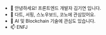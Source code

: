 - 👋 안녕하세요! 프론트엔드 개발자 김기연 입니다.
- 👀 다트, 서핑, 스노우보드, 코노에 관심있어요.
- 🌱 AI 및 Blockchain 기술에 관심도 있습니다.
- 📫 ENFJ
